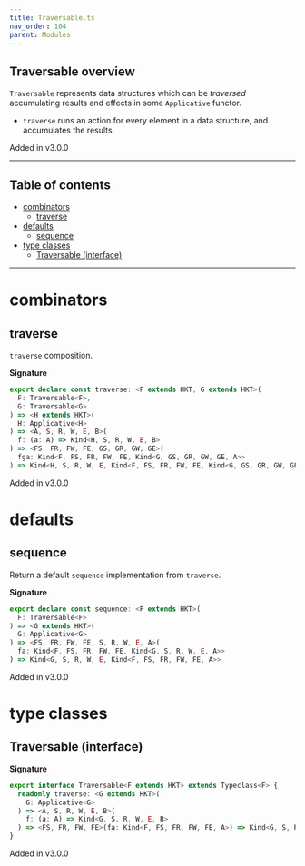 ```yaml
---
title: Traversable.ts
nav_order: 104
parent: Modules
---
```


## Traversable overview

`Traversable` represents data structures which can be _traversed_ accumulating results and effects in some
`Applicative` functor.

- `traverse` runs an action for every element in a data structure, and accumulates the results

Added in v3.0.0

---

<h2 class="text-delta">Table of contents</h2>

- [combinators](#combinators)
  - [traverse](#traverse)
- [defaults](#defaults)
  - [sequence](#sequence)
- [type classes](#type-classes)
  - [Traversable (interface)](#traversable-interface)

---

# combinators

## traverse

`traverse` composition.

**Signature**

```ts
export declare const traverse: <F extends HKT, G extends HKT>(
  F: Traversable<F>,
  G: Traversable<G>
) => <H extends HKT>(
  H: Applicative<H>
) => <A, S, R, W, E, B>(
  f: (a: A) => Kind<H, S, R, W, E, B>
) => <FS, FR, FW, FE, GS, GR, GW, GE>(
  fga: Kind<F, FS, FR, FW, FE, Kind<G, GS, GR, GW, GE, A>>
) => Kind<H, S, R, W, E, Kind<F, FS, FR, FW, FE, Kind<G, GS, GR, GW, GE, B>>>
```

Added in v3.0.0

# defaults

## sequence

Return a default `sequence` implementation from `traverse`.

**Signature**

```ts
export declare const sequence: <F extends HKT>(
  F: Traversable<F>
) => <G extends HKT>(
  G: Applicative<G>
) => <FS, FR, FW, FE, S, R, W, E, A>(
  fa: Kind<F, FS, FR, FW, FE, Kind<G, S, R, W, E, A>>
) => Kind<G, S, R, W, E, Kind<F, FS, FR, FW, FE, A>>
```

Added in v3.0.0

# type classes

## Traversable (interface)

**Signature**

```ts
export interface Traversable<F extends HKT> extends Typeclass<F> {
  readonly traverse: <G extends HKT>(
    G: Applicative<G>
  ) => <A, S, R, W, E, B>(
    f: (a: A) => Kind<G, S, R, W, E, B>
  ) => <FS, FR, FW, FE>(fa: Kind<F, FS, FR, FW, FE, A>) => Kind<G, S, R, W, E, Kind<F, FS, FR, FW, FE, B>>
}
```

Added in v3.0.0
